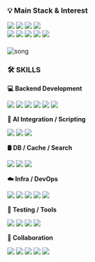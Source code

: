 
<h3>💡 Main Stack & Interest</h3>
<div align="left" style="margin-bottom: 20px;">
  <a><img src="https://img.shields.io/badge/Java-007396?style=flat-square&logo=OpenJDK&logoColor=white"/></a>
  <a><img src="https://img.shields.io/badge/Spring Boot-6DB33F?style=flat-square&logo=Spring-Boot&logoColor=white"/></a>
  <a><img src="https://img.shields.io/badge/Docker-2496ED?style=flat-square&logo=Docker&logoColor=white"/></a>
  <a><img src="https://img.shields.io/badge/Redis-DC382D?style=flat-square&logo=Redis&logoColor=white"/></a>
  <br/>
  <a><img src="https://img.shields.io/badge/Kubernetes-326CE5?style=flat-square&logo=Kubernetes&logoColor=white"/></a>
  <a><img src="https://img.shields.io/badge/WebSocket-000000?style=flat-square&logo=websocket&logoColor=white"/></a>
  <a><img src="https://img.shields.io/badge/SSE-FF9900?style=flat-square&logoColor=white"/></a>
  <a><img src="https://img.shields.io/badge/AWS EC2-232F3E?style=flat-square&logo=amazon-aws&logoColor=white"/></a>
  <a><img src="https://img.shields.io/badge/Elasticsearch-005571?style=flat-square&logo=Elasticsearch&logoColor=white"/></a>
</div>


![song](https://github.com/user-attachments/assets/a82e58b5-87f5-492c-ae61-4ed8c3076d94) 



<h3>🛠️ SKILLS</h3>
<p><strong>💻 Backend Development</strong></p>
<a><img src="https://img.shields.io/badge/Java-007396?style=flat-square&logo=OpenJDK&logoColor=white"/></a>
<a><img src="https://img.shields.io/badge/Spring Boot-6DB33F?style=flat-square&logo=Spring-Boot&logoColor=white"/></a>
<a><img src="https://img.shields.io/badge/Spring Security-6DB33F?style=flat-square&logo=Spring&logoColor=white"/></a>
<a><img src="https://img.shields.io/badge/Spring Data JPA-59666C?style=flat-square&logo=Hibernate&logoColor=white"/></a>
<a><img src="https://img.shields.io/badge/JWT-black?style=flat-square"/></a>
<a><img src="https://img.shields.io/badge/OAuth2-2C3E50?style=flat-square"/></a>

<p><strong>🧠 AI Integration / Scripting</strong></p>
<a><img src="https://img.shields.io/badge/Python-3776AB?style=flat-square&logo=Python&logoColor=white"/></a>
<a><img src="https://img.shields.io/badge/Gemini API-4285F4?style=flat-square&logo=Google&logoColor=white"/></a>
<a><img src="https://img.shields.io/badge/OpenAI-412991?style=flat-square&logo=openai&logoColor=white"/></a>

<p><strong>🛢 DB / Cache / Search</strong></p>
<a><img src="https://img.shields.io/badge/MySQL-4479A1?style=flat-square&logo=MySQL&logoColor=white"/></a>
<a><img src="https://img.shields.io/badge/Redis-DC382D?style=flat-square&logo=Redis&logoColor=white"/></a>
<a><img src="https://img.shields.io/badge/Elasticsearch-005571?style=flat-square&logo=Elasticsearch&logoColor=white"/></a>

<p><strong>☁️ Infra / DevOps</strong></p>
<a><img src="https://img.shields.io/badge/AWS EC2-232F3E?style=flat-square&logo=amazon-aws&logoColor=white"/></a>
<a><img src="https://img.shields.io/badge/GCP-4285F4?style=flat-square&logo=Google-Cloud&logoColor=white"/></a>
<a><img src="https://img.shields.io/badge/Docker-2496ED?style=flat-square&logo=Docker&logoColor=white"/></a>
<a><img src="https://img.shields.io/badge/Kubernetes-326CE5?style=flat-square&logo=Kubernetes&logoColor=white"/></a>
<a><img src="https://img.shields.io/badge/GitHub Actions-2088FF?style=flat-square&logo=GitHubActions&logoColor=white"/></a>

<p><strong>🧪 Testing / Tools</strong></p>
<a><img src="https://img.shields.io/badge/Swagger-85EA2D?style=flat-square&logo=Swagger&logoColor=black"/></a>
<a><img src="https://img.shields.io/badge/Postman-FF6C37?style=flat-square&logo=Postman&logoColor=white"/></a>
<a><img src="https://img.shields.io/badge/JMeter-D22128?style=flat-square&logo=Apache&logoColor=white"/></a>
<a><img src="https://img.shields.io/badge/IntelliJ IDEA-000000?style=flat-square&logo=IntelliJ-IDEA&logoColor=white"/></a>

<p><strong>🤝 Collaboration</strong></p>
<a><img src="https://img.shields.io/badge/Git-F05032?style=flat-square&logo=Git&logoColor=white"/></a>
<a><img src="https://img.shields.io/badge/GitHub-181717?style=flat-square&logo=GitHub&logoColor=white"/></a>
<a><img src="https://img.shields.io/badge/Notion-000000?style=flat-square&logo=Notion&logoColor=white"/></a>
<a><img src="https://img.shields.io/badge/Discord-5865F2?style=flat-square&logo=Discord&logoColor=white"/></a>
<a><img src="https://img.shields.io/badge/Slack-4A154B?style=flat-square&logo=Slack&logoColor=white"/></a>
